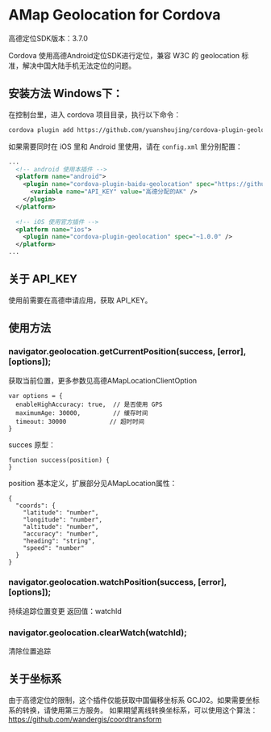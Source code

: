 # AMap Geolocation for Cordova

高德定位SDK版本：3.7.0

Cordova 使用高德Android定位SDK进行定位，兼容 W3C 的 geolocation 标准，解决中国大陆手机无法定位的问题。

## 安装方法 Windows下：

在控制台里，进入 cordova 项目目录，执行以下命令：

```bash
cordova plugin add https://github.com/yuanshoujing/cordova-plugin-geolocation-amap.git --variable API_KEY=高德分配的AK --save
```


如果需要同时在 iOS 里和 Android 里使用，请在 `config.xml` 里分别配置：
```xml
...
  <!-- android 使用本插件 -->
  <platform name="android">
    <plugin name="cordova-plugin-baidu-geolocation" spec="https://github.com/yuanshoujing/cordova-plugin-geolocation-amap.git">
      <variable name="API_KEY" value="高德分配的AK" />
    </plugin>
  </platform>
  
  <!-- iOS 使用官方插件 -->
  <platform name="ios">
    <plugin name="cordova-plugin-geolocation" spec="~1.0.0" />
  </platform>
...
```
## 关于 API_KEY
使用前需要在高德申请应用，获取 API_KEY。

## 使用方法
### navigator.geolocation.getCurrentPosition(success, [error], [options]);
获取当前位置，更多参数见高德AMapLocationClientOption
```
var options = {
  enableHighAccuracy: true,  // 是否使用 GPS
  maximumAge: 30000,         // 缓存时间
  timeout: 30000            // 超时时间
}
```
succes 原型：
```
function success(position) {
}
```
position 基本定义，扩展部分见AMapLocation属性：
```
{
  "coords": {
    "latitude": "number",
    "longitude": "number",
    "altitude": "number",
    "accuracy": "number",
    "heading": "string",
    "speed": "number"
  }
}
```

### navigator.geolocation.watchPosition(success, [error], [options]);
持续追踪位置变更
返回值：watchId

### navigator.geolocation.clearWatch(watchId);
清除位置追踪

## 关于坐标系
由于高德定位的限制，这个插件仅能获取中国偏移坐标系 GCJ02。如果需要坐标系的转换，请使用第三方服务。
如果期望离线转换坐标系，可以使用这个算法：
https://github.com/wandergis/coordtransform

